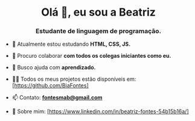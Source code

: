 <h1 align="center">Olá 👋, eu sou a Beatriz</h1>
<h3 align="center">Estudante de linguagem de programação.</h3>


- 🌱 Atualmente estou estudando **HTML, CSS, JS.**

- 👯 Procuro colaborar **com todos os colegas iniciantes como eu.**

- 🤝 Busco ajuda com **aprendizado.**

- 👨‍💻 Todos os meus projetos estão disponíveis em: [https://github.com/BiaFontes]
- 📫 Contato: **fontesmab@gmail.com**

- 📄 Sobre mim: [https://www.linkedin.com/in/beatriz-fontes-54b15b16a/]
